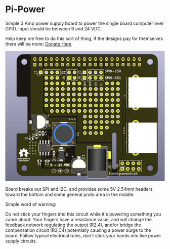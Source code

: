 # Pi-Power

Simple 3 Amp power supply board to power the single board computer over GPIO.  Input should be between 9 and 24 VDC.

Help keep me free to do this sort of thing, if the designs pay for themselves there will be more:
[Donate Here][paypal]

[paypal]: https://www.paypal.com/cgi-bin/webscr?cmd=_s-xclick&hosted_button_id=6JRRCSB28828Y&source=url

![Image](https://github.com/Tonymac32/Pi-Power/blob/master/images/board.PNG "board")

Board breaks out SPI and I2C, and provides some 5V 2.54mm headers toward the bottom and some general proto area in the middle.

Simple word of warning:

Do not stick your fingers into this circuit while it's powering something you canre about.  Your fingers have a resistance value, and will change the feedback network regulating the output (R2,4), and/or bridge the compensation circuit (R3,C4) potentially causing a power surge to the board.  Follow typical electrical rules, don't stick your hands into live power supply circuits.
